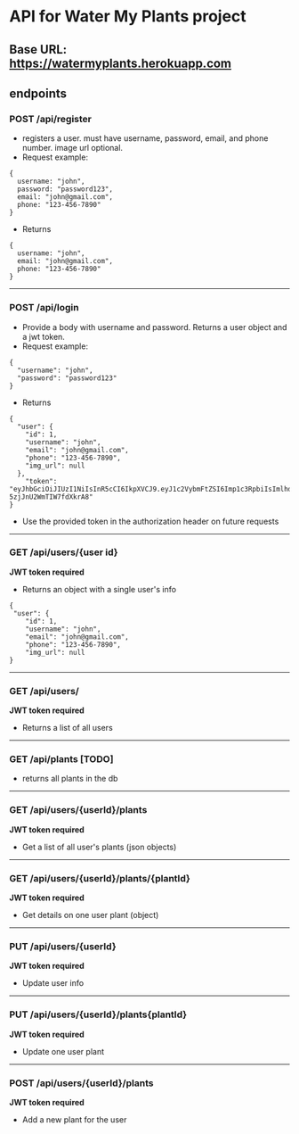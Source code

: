 # API for Water My Plants project

## Base URL: https://watermyplants.herokuapp.com
## endpoints

### POST /api/register
* registers a user. must have username, password, email, and phone number. image url optional.
* Request example: 
```
{
  username: "john",
  password: "password123",
  email: "john@gmail.com",
  phone: "123-456-7890"
}
```
* Returns
```
{
  username: "john",
  email: "john@gmail.com",
  phone: "123-456-7890"
}
```

---
### POST /api/login
* Provide a body with username and password. Returns a user object and a jwt token.
* Request example:
```
{
  "username": "john",
  "password": "password123"
}
```
* Returns 
```
{
  "user": {
    "id": 1,
    "username": "john",
    "email": "john@gmail.com",
    "phone": "123-456-7890",
    "img_url": null
  },
    "token": "eyJhbGciOiJIUzI1NiIsInR5cCI6IkpXVCJ9.eyJ1c2VybmFtZSI6Imp1c3RpbiIsImlhdCI6MTU0OTI5MTkyNiwiZXhwIjoxNTQ5MjkzNzI2fQ.VKTfCZGKUbpzepZUvoQNkL-5zjJnU2WmTIW7fdXkrA8"
}
```
* Use the provided token in the authorization header on future requests

---
### GET /api/users/{user id}
**JWT token required**
* Returns an object with a single user's info
```
{
 "user": {
    "id": 1,
    "username": "john",
    "email": "john@gmail.com",
    "phone": "123-456-7890",
    "img_url": null
}
```

---
### GET /api/users/
**JWT token required**
* Returns a list of all users

---
### GET /api/plants [TODO]
* returns all plants in the db

---
### GET /api/users/{userId}/plants
**JWT token required**
* Get a list of all user's plants (json objects)

---
### GET /api/users/{userId}/plants/{plantId}
**JWT token required**
* Get details on one user plant (object)

---
### PUT /api/users/{userId}
**JWT token required**
* Update user info

---
### PUT /api/users/{userId}/plants{plantId}
**JWT token required**
* Update one user plant

---
### POST /api/users/{userId}/plants
**JWT token required**
* Add a new plant for the user
